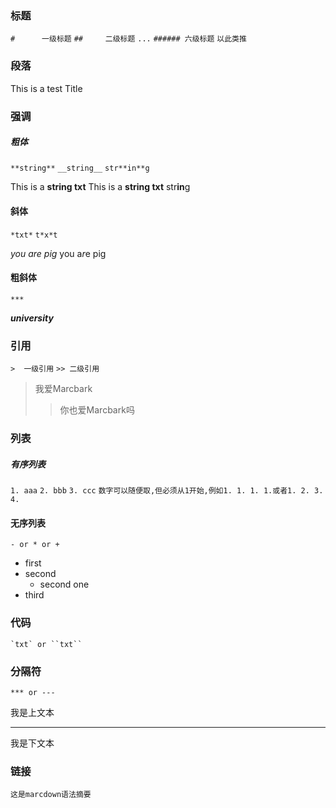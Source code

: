 ### 标题
`#      一级标题`
`##     二级标题`
`...`
`###### 六级标题`
`以此类推`

### 段落
This is a test
Title

### 强调
##### 粗体
`**string**`
`__string__`
`str**in**g`

This is a **string txt**
This is a __string txt__
str**in**g

#### 斜体
`*txt*`
`t*x*t`

*you are pig* 
you a*r*e pig 

#### 粗斜体
`***`

***university*** 

### 引用
`>  一级引用`
`>> 二级引用`

>我爱Marcbark
>>你也爱Marcbark吗

### 列表
##### 有序列表
`1. aaa`
`2. bbb`
`3. ccc`
`数字可以随便取,但必须从1开始,例如1. 1. 1. 1.或者1. 2. 3. 4.`

#### 无序列表
`- or * or +`

- first
- second
	- second one
- third

### 代码
```
`txt` or ``txt``
```


### 分隔符
`*** or ---`


我是上文本

---

我是下文本


### 链接
`这是marcdown语法摘要`